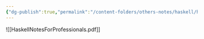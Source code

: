 ```yaml
---
{"dg-publish":true,"permalink":"/content-folders/others-notes/haskell/haskell-notes-for-professionals/","title":"HaskellNotesForProfessionals.pdf"}
---
```



![[HaskellNotesForProfessionals.pdf]]
